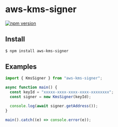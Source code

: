 # aws-kms-signer

[![npm version](https://badge.fury.io/js/aws-kms-signer.svg)](https://www.npmjs.com/package/aws-kms-signer)

## Install

```bash
$ npm install aws-kms-signer
```

## Examples

```ts
import { KmsSigner } from "aws-kms-signer";

async function main() {
  const keyId = "xxxxx-xxxx-xxxx-xxxx-xxxxxxxx";
  const signer = new KmsSigner(keyId);

  console.log(await signer.getAddress());
}

main().catch((e) => console.error(e));
```
